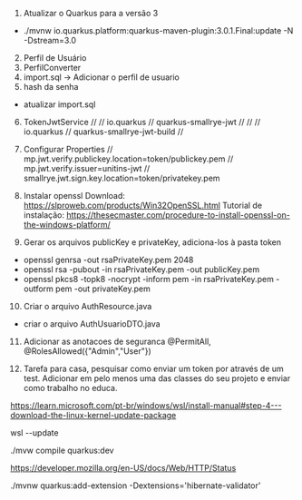 1) Atualizar o Quarkus para a versão 3
 - ./mvnw io.quarkus.platform:quarkus-maven-plugin:3.0.1.Final:update -N -Dstream=3.0
2) Perfil de Usuário
3) PerfilConverter
4) import.sql -> Adicionar o perfil de usuario
5) hash da senha
 - atualizar import.sql
6) TokenJwtService
   // <dependency>
  //    <groupId>io.quarkus</groupId>
   //   <artifactId>quarkus-smallrye-jwt</artifactId>
  //  </dependency>
  //  <dependency>
   //   <groupId>io.quarkus</groupId>
   //   <artifactId>quarkus-smallrye-jwt-build</artifactId>
 //   </dependency>
7) Configurar Properties
//	mp.jwt.verify.publickey.location=token/publickey.pem
//	mp.jwt.verify.issuer=unitins-jwt
//	smallrye.jwt.sign.key.location=token/privatekey.pem

8) Instalar openssl
	Download: https://slproweb.com/products/Win32OpenSSL.html
	Tutorial de instalação: https://thesecmaster.com/procedure-to-install-openssl-on-the-windows-platform/

9) Gerar os arquivos publicKey e privateKey, adiciona-los à pasta token
- openssl genrsa -out rsaPrivateKey.pem 2048
- openssl rsa -pubout -in rsaPrivateKey.pem -out publicKey.pem
- openssl pkcs8 -topk8 -nocrypt -inform pem -in rsaPrivateKey.pem -outform pem -out privateKey.pem

10) Criar o arquivo AuthResource.java
 - criar o arquivo AuthUsuarioDTO.java

11) Adicionar as anotacoes de seguranca
    @PermitAll, @RolesAllowed({"Admin","User"})

12) Tarefa para casa, pesquisar como enviar um token por através de um test. Adicionar em pelo menos uma das classes do seu projeto e enviar como trabalho no educa.









https://learn.microsoft.com/pt-br/windows/wsl/install-manual#step-4---download-the-linux-kernel-update-package



wsl --update 

./mvw compile quarkus:dev


https://developer.mozilla.org/en-US/docs/Web/HTTP/Status


./mvnw quarkus:add-extension -Dextensions='hibernate-validator'

